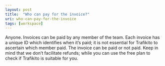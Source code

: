 ```yaml
---
layout: post
title:  "Who can pay for the invoice?"
uri: who-can-pay-for-the-invoice
tags: [workspace]
---
```


<p>
    Anyone. Invoices can be paid by any member of the team. Each invoice has a unique ID which identifies when it’s
    paid; it is not essential for Trafikito to ascertain which member paid. The invoice can be paid or not paid. Keep in
    mind that we don’t facilitate refunds; while you can use the free plan to check if Trafikito is suitable for you.
</p>
